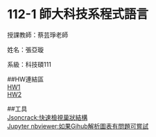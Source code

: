 # 112-1 師大科技系程式語言</br>

授課教師：蔡芸琤老師</br>

姓名：張亞璇</br>

系級：科技碩111</br>

##HW連結區
</br>
[HW1](HW/HW1/HW1.ipynb)</br>
[HW2](HW/HW1/HW1.ipynb)</br>

##工具
</br>
[Jsoncrack:快速檢視巢狀結構](https://jsoncrack.com/editor)
</br>
[Jupyter nbviewer:如果Gihub解析圖表有問題可嘗試](https://nbviewer.org/)
